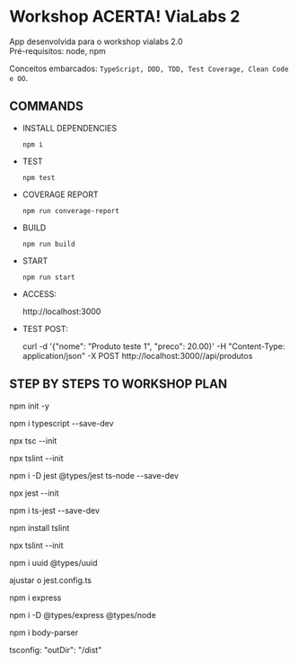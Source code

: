# Workshop ACERTA! ViaLabs 2

App desenvolvida para o workshop vialabs 2.0  
Pré-requisitos: node, npm  

Conceitos embarcados:
`TypeScript, DDD, TDD, Test Coverage, Clean Code e OO`.  

## COMMANDS
- INSTALL DEPENDENCIES 
    
      npm i

- TEST
    
      npm test

- COVERAGE REPORT

      npm run converage-report

- BUILD
  
      npm run build

- START
  
      npm run start

- ACCESS:

    http://localhost:3000
    
- TEST POST:

   curl -d '{"nome": "Produto teste 1", "preco": 20.00}'  -H "Content-Type: application/json" -X POST http://localhost:3000//api/produtos

## STEP BY STEPS TO WORKSHOP PLAN
npm init -y

npm i typescript --save-dev

npx tsc --init

npx tslint --init

npm i -D jest @types/jest ts-node --save-dev 

npx jest --init

npm i ts-jest --save-dev 

npm install tslint

npx tslint --init

npm i uuid @types/uuid

ajustar o jest.config.ts

npm i express

npm i -D @types/express @types/node

npm i body-parser

tsconfig: "outDir": "/dist"
